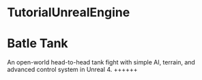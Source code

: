 # TutorialUnrealEngine
# Batle Tank
An open-world head-to-head tank fight with simple AI, terrain, and advanced control system in Unreal 4.
++++++
